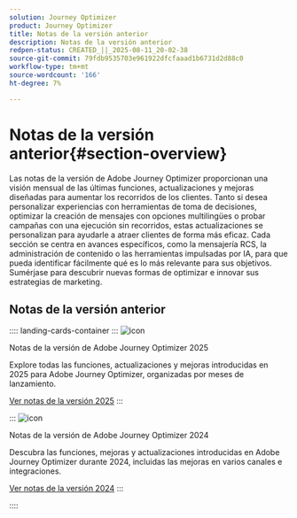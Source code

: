 ```yaml
---
solution: Journey Optimizer
product: Journey Optimizer
title: Notas de la versión anterior
description: Notas de la versión anterior
redpen-status: CREATED_||_2025-08-11_20-02-38
source-git-commit: 79fdb9535703e961922dfcfaaad1b6731d2d88c0
workflow-type: tm+mt
source-wordcount: '166'
ht-degree: 7%

---
```



# Notas de la versión anterior{#section-overview}

Las notas de la versión de Adobe Journey Optimizer proporcionan una visión mensual de las últimas funciones, actualizaciones y mejoras diseñadas para aumentar los recorridos de los clientes. Tanto si desea personalizar experiencias con herramientas de toma de decisiones, optimizar la creación de mensajes con opciones multilingües o probar campañas con una ejecución sin recorridos, estas actualizaciones se personalizan para ayudarle a atraer clientes de forma más eficaz. Cada sección se centra en avances específicos, como la mensajería RCS, la administración de contenido o las herramientas impulsadas por IA, para que pueda identificar fácilmente qué es lo más relevante para sus objetivos. Sumérjase para descubrir nuevas formas de optimizar e innovar sus estrategias de marketing.

## Notas de la versión anterior

:::: landing-cards-container
:::
![icon](https://cdn.experienceleague.adobe.com/icons/list-check.svg?lang=es)

Notas de la versión de Adobe Journey Optimizer 2025

Explore todas las funciones, actualizaciones y mejoras introducidas en 2025 para Adobe Journey Optimizer, organizadas por meses de lanzamiento.

[Ver notas de la versión 2025](../using/rn/release-notes-2025.md)
:::

:::
![icon](https://cdn.experienceleague.adobe.com/icons/list-check.svg?lang=es)

Notas de la versión de Adobe Journey Optimizer 2024

Descubra las funciones, mejoras y actualizaciones introducidas en Adobe Journey Optimizer durante 2024, incluidas las mejoras en varios canales e integraciones.

[Ver notas de la versión 2024](../using/rn/release-notes-2024.md)
:::

::::
